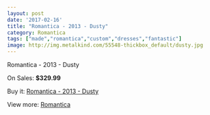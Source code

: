 ```yaml
---
layout: post
date: '2017-02-16'
title: "Romantica - 2013 - Dusty"
category: Romantica
tags: ["made","romantica","custom","dresses","fantastic"]
image: http://img.metalkind.com/55548-thickbox_default/dusty.jpg
---
```

Romantica - 2013 - Dusty

On Sales: **$329.99**
<a href="https://www.metalkind.com/en/romantica/3640-dusty.html"><amp-img layout="responsive" width="600" height="600" src="//img.metalkind.com/55548-thickbox_default/dusty.jpg" alt="Romantica - 2013 - Dusty 0" /></a>
<a href="https://www.metalkind.com/en/romantica/3640-dusty.html"><amp-img layout="responsive" width="600" height="600" src="//img.metalkind.com/55549-thickbox_default/dusty.jpg" alt="Romantica - 2013 - Dusty 1" /></a>

Buy it: [Romantica - 2013 - Dusty](https://www.metalkind.com/en/romantica/3640-dusty.html "Romantica - 2013 - Dusty")

View more: [Romantica](https://www.metalkind.com/en/109-romantica "Romantica")